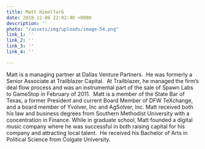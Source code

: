 ```yaml
---
title: Matt Himelfarb
date: 2018-12-06 22:02:40 +0000
description: ''
photo: "/assets/img/uploads/image-54.png"
link_1: ''
link_2: ''
link_3: ''
link_4: ''

---
```

Matt is a managing partner at Dallas Venture Partners.  He was formerly a Senior Associate at Trailblazer Capital.  At Trailblazer, he managed the firm’s deal flow process and was an instrumental part of the sale of Spawn Labs to GameStop in February of 2011.  Matt is a member of the State Bar of Texas, a former President and current Board Member of DFW TeXchange, and a board member of Yvolver, Inc and AgSolver, Inc. Matt received both his law and business degrees from Southern Methodist University with a concentration in Finance. While in graduate school, Matt founded a digital music company where he was successful in both raising capital for his company and attracting local talent.  He received his Bachelor of Arts in Political Science from Colgate University.